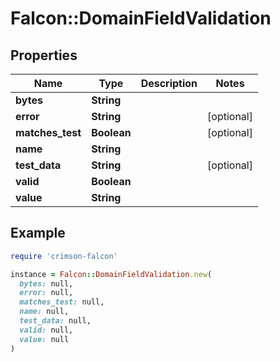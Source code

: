 # Falcon::DomainFieldValidation

## Properties

| Name | Type | Description | Notes |
| ---- | ---- | ----------- | ----- |
| **bytes** | **String** |  |  |
| **error** | **String** |  | [optional] |
| **matches_test** | **Boolean** |  | [optional] |
| **name** | **String** |  |  |
| **test_data** | **String** |  | [optional] |
| **valid** | **Boolean** |  |  |
| **value** | **String** |  |  |

## Example

```ruby
require 'crimson-falcon'

instance = Falcon::DomainFieldValidation.new(
  bytes: null,
  error: null,
  matches_test: null,
  name: null,
  test_data: null,
  valid: null,
  value: null
)
```

